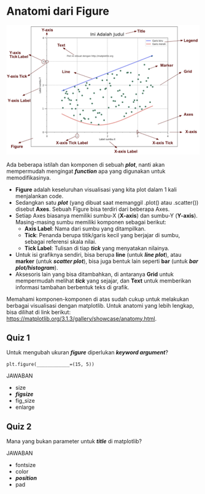 # Anatomi dari Figure

<p align="center">
<img src="img/figure.png">
</p>

Ada beberapa istilah dan komponen di sebuah **_plot_**, nanti akan mempermudah mengingat **_function_** apa yang digunakan untuk memodifikasinya.

- **Figure** adalah keseluruhan visualisasi yang kita plot dalam 1 kali menjalankan code.
- Sedangkan satu **_plot_** (yang dibuat saat memanggil .plot() atau .scatter()) disebut **Axes**. Sebuah Figure bisa terdiri dari beberapa Axes.
- Setiap Axes biasanya memiliki sumbu-X (**X-axis**) dan sumbu-Y (**Y-axis**). Masing-masing sumbu memiliki komponen sebagai berikut:
  - **Axis Label**: Nama dari sumbu yang ditampilkan.
  - **Tick**: Penanda berupa titik/garis kecil yang berjajar di sumbu, sebagai referensi skala nilai.
  - **Tick Label**: Tulisan di tiap **_tick_** yang menyatakan nilainya.
- Untuk isi grafiknya sendiri, bisa berupa **line** (untuk **_line plot_**), atau **marker** (untuk **_scatter plot_**), bisa juga bentuk lain seperti **bar** (untuk **_bar plot/histogram_**).
- Aksesoris lain yang bisa ditambahkan, di antaranya **Grid** untuk mempermudah melihat **_tick_** yang sejajar, dan **Text** untuk memberikan informasi tambahan berbentuk teks di grafik.

Memahami komponen-komponen di atas sudah cukup untuk melakukan berbagai visualisasi dengan matplotlib. Untuk anatomi yang lebih lengkap, bisa dilihat di link berikut: https://matplotlib.org/3.1.3/gallery/showcase/anatomy.html.

## Quiz 1

Untuk mengubah ukuran **_figure_** diperlukan **_keyword argument_**?

```
plt.figure(____________=(15, 5))
```

JAWABAN

- size
- **_figsize_**
- fig_size
- enlarge

## Quiz 2

Mana yang bukan parameter untuk **_title_** di matplotlib?

JAWABAN

- fontsize
- color
- **_position_**
- pad
